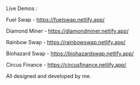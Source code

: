 Live Demos :

Fuel Swap  -  https://fuelswap.netlify.app/

Diamond Miner - https://diamondminer.netlify.app/

Rainbow Swap - https://rainbowswap.netlify.app/

Biohazard Swap - https://biohazardswap.netlify.app/

Circus Finance - https://circusfinance.netlify.app/

All designed and developed by me.


